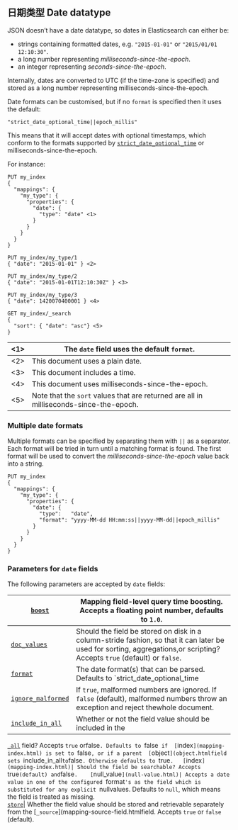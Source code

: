 ## 日期类型 Date datatype

JSON doesn’t have a date datatype, so dates in Elasticsearch can either be:

  * strings containing formatted dates, e.g. `"2015-01-01"` or `"2015/01/01 12:10:30"`. 
  * a long number representing _milliseconds-since-the-epoch_. 
  * an integer representing _seconds-since-the-epoch_. 



Internally, dates are converted to UTC (if the time-zone is specified) and stored as a long number representing milliseconds-since-the-epoch.

Date formats can be customised, but if no `format` is specified then it uses the default:
    
    
    "strict_date_optional_time||epoch_millis"

This means that it will accept dates with optional timestamps, which conform to the formats supported by 
[`strict_date_optional_time`](mapping-date-format.html#strict-date-time) or milliseconds-since-the-epoch.

For instance:
    
    
    PUT my_index
    {
      "mappings": {
        "my_type": {
          "properties": {
            "date": {
              "type": "date" <1>
            }
          }
        }
      }
    }
    
    PUT my_index/my_type/1
    { "date": "2015-01-01" } <2>
    
    PUT my_index/my_type/2
    { "date": "2015-01-01T12:10:30Z" } <3>
    
    PUT my_index/my_type/3
    { "date": 1420070400001 } <4>
    
    GET my_index/_search
    {
      "sort": { "date": "asc"} <5>
    }

<1>| The `date` field uses the default `format`.     
---|---  
<2>| This document uses a plain date.     
<3>| This document includes a time.    
<4>| This document uses milliseconds-since-the-epoch.     
<5>| Note that the `sort` values that are returned are all in milliseconds-since-the-epoch.   
  
### Multiple date formats

Multiple formats can be specified by separating them with `||` as a separator. Each format will be tried in turn until a matching format is found. The first format will be used to convert the _milliseconds-since-the-epoch_ value back into a string.
    
    
    PUT my_index
    {
      "mappings": {
        "my_type": {
          "properties": {
            "date": {
              "type":   "date",
              "format": "yyyy-MM-dd HH:mm:ss||yyyy-MM-dd||epoch_millis"
            }
          }
        }
      }
    }

### Parameters for `date` fields

The following parameters are accepted by `date` fields:

[`boost`](mapping-boost.html)| Mapping field-level query time boosting. Accepts a floating point number, defaults to `1.0`.     
---|---    
[`doc_values`](doc-values.html)| Should the field be stored on disk in a column-stride fashion, so that it can later be used for sorting, aggregations,or scripting? Accepts `true` (default) or `false`.     
[`format`](mapping-date-format.html)| The date format(s) that can be parsed. Defaults to `strict_date_optional_time||epoch_millis`.     `locale`| The locale to use when parsing dates since months do not have the same names and/or abbreviations in all languages.The default is the [`ROOT` locale](https://docs.oracle.com/javase/8/docs/api/java/util/Locale.html#ROOT),     
[`ignore_malformed`](ignore-malformed.html)| If `true`, malformed numbers are ignored. If `false` (default), malformed numbers throw an exception and reject thewhole document.   
[`include_in_all`](include-in-all.html)| Whether or not the field value should be included in the 
[`_all`](mapping-all-field.html) field? Accepts `true` orfalse`. Defaults to `false` if 
[`index`](mapping-index.html) is set to `false`, or if a parent 
[`object`](object.htmlfield sets `include_in_all` to `false`. Otherwise defaults to `true`.   [`index`](mapping-index.html)| Should the field be searchable? Accepts `true` (default) and `false`.   
[`null_value`](null-value.html)| Accepts a date value in one of the configured `format`'s as the field which is substituted for any explicit `nullvalues. Defaults to `null`, which means the field is treated as missing.   
[`store`](mapping-store.html)| Whether the field value should be stored and retrievable separately from the 
[`_source`](mapping-source-field.htmlfield. Accepts `true` or `false` (default). 
